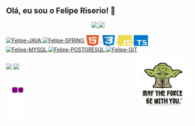 ## Olá, eu sou o Felipe Riserio! 🤘
<link rel="stylesheet" href="https://cdn.jsdelivr.net/gh/devicons/devicon@v2.14.0/devicon.min.css">

<div align="center">
  <a href="https://github.com/felipefriserio">
  <img height="180em" src="https://github-readme-stats.vercel.app/api?username=felipefriserio&show_icons=true&theme=vue-dark&include_all_commits=true&count_private=true"/>
  <img height="180em" src="https://github-readme-stats.vercel.app/api/top-langs/?username=felipefriserio&layout=compact&langs_count=7&theme=vue-dark"/>
</div>
<div style="display: inline_block"><br>
  <img align="center" alt="Felipe-JAVA" height="30" width="40" src="https://cdn.jsdelivr.net/gh/devicons/devicon/icons/java/java-original.svg" />
  <img align="center" alt="Felipe-SPRING" height="30" width="40" src="https://cdn.jsdelivr.net/gh/devicons/devicon/icons/spring/spring-original.svg" />
  
  <img align="center" alt="Felipe-HTML" height="30" width="40" src="https://raw.githubusercontent.com/devicons/devicon/master/icons/html5/html5-original.svg">
  <img align="center" alt="Felipe-CSS" height="30" width="40" src="https://raw.githubusercontent.com/devicons/devicon/master/icons/css3/css3-original.svg">
  
  <img align="center" alt="Felipe-JS" height="30" width="40" src="https://raw.githubusercontent.com/devicons/devicon/master/icons/javascript/javascript-plain.svg">
  <img align="center" alt="Felipe-TS" height="30" width="40" src="https://raw.githubusercontent.com/devicons/devicon/master/icons/typescript/typescript-plain.svg">

  <img align="center" alt="Felipe-MYSQL" height="30" width="40" src="https://cdn.jsdelivr.net/gh/devicons/devicon/icons/mysql/mysql-original.svg" />
  <img align="center" alt="Felipe-POSTGRESQL" height="30" width="40" src="https://cdn.jsdelivr.net/gh/devicons/devicon/icons/postgresql/postgresql-original.svg" />

  <img align="center" alt="Felipe-GIT" height="30" width="40" src="https://cdn.jsdelivr.net/gh/devicons/devicon/icons/git/git-original.svg" />  
  
  <img align="right" alt="Felipe-pic" height="150" style="border-radius:50px;" src="https://raw.githubusercontent.com/felipefriserio/felipefriserio/main/mayTheForceBeWithYou.jpeg?width=676&height=676">
</div>
  
  ##
 
<div>
    <a href="mailto:felipefriserio@gmail.com" target="_blank">	
      <img src="https://img.shields.io/badge/Gmail-D14836?style=for-the-badge&logo=gmail&logoColor=white" target="_blank"></a> 
     <a href="https://www.linkedin.com/in/felipe-riserio" target="_blank">	
      <img src="https://img.shields.io/badge/LinkedIn-0077B5?style=for-the-badge&logo=linkedin&logoColor=white" target="_blank"></a>
</div>
  
  ##
  
  ![snake gif](https://github.com/felipefriserio/felipefriserio/blob/output/github-contribution-grid-snake.gif)
